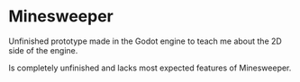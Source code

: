 # Minesweeper
Unfinished prototype made in the Godot engine to teach me about the 2D side of the engine.

Is completely unfinished and lacks most expected features of Minesweeper.
